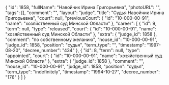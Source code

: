 {
    "id": 1858,
    "fullName": "Навойчик Ирина Григорьевна",
    "photoURL": "",
    "tags": [],
    "comment": "",
    "layout": "judge",
    "title": "Судья Навойчик Ирина Григорьевна",
    "court": null,
    "previousCourt": {
        "id": "10-000-00-91",
        "name": "хозяйственный суд Минской Области"
    },
    "career": [
        {
            "id": 9,
            "term": null,
            "type": "released",
            "court": {
                "id": "10-000-00-91",
                "name": "хозяйственный суд Минской Области"
            },
            "extra": {
                "judge_id": 1858
            },
            "comment": "по собственному желанию",
            "house_id": "10-000-00-91",
            "judge_id": 1858,
            "position": "судья",
            "term_type": "",
            "timestamp": "1997-08-20",
            "decree_number": "434"
        },
        {
            "id": 8,
            "term": null,
            "type": "appointed",
            "court": {
                "id": "10-000-00-91",
                "name": "хозяйственный суд Минской Области"
            },
            "extra": {
                "judge_id": 1858
            },
            "comment": "",
            "house_id": "10-000-00-91",
            "judge_id": 1858,
            "position": "судья",
            "term_type": "indefinitely",
            "timestamp": "1994-10-27",
            "decree_number": "176"
        }
    ]
}